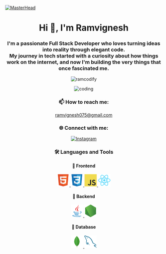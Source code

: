 <!-- Banner -->
[![MasterHead](https://miro.medium.com/v2/resize:fit:4800/format:webp/0*x4rQFjfi0iK3gS1T.gif)](https://github.com/ramcodify)

<h1 align="center">Hi 👋, I'm Ramvignesh</h1>

<h3 align="center">
I'm a passionate Full Stack Developer who loves turning ideas into reality through elegant code.  
<br />
My journey in tech started with a curiosity about how things work on the internet,  
and now I'm building the very things that once fascinated me.
</h3>

<!-- Profile Views -->
<p align="center">
  <img src="https://komarev.com/ghpvc/?username=ramcodify&label=Profile%20views&color=0e75b6&style=flat" alt="ramcodify" />
</p>

<!-- Coding GIF -->
<p align="center">
  <img src="https://user-images.githubusercontent.com/74038190/229223263-cf2e4b07-2615-4f87-9c38-e37600f8381a.gif" alt="coding" width="400" />
</p>

<!-- Contact -->
<h3 align="center">📫 How to reach me:</h3>
<p align="center">
  <a href="mailto:ramvignesh075@gmail.com">ramvignesh075@gmail.com</a>
</p>

<!-- Social -->
<h3 align="center">🌐 Connect with me:</h3>
<p align="center">
  <a href="https://instagram.com/raamvignesh" target="_blank">
    <img src="https://raw.githubusercontent.com/rahuldkjain/github-profile-readme-generator/master/src/images/icons/Social/instagram.svg" alt="Instagram" width="40" height="40" />
  </a>
</p>

<!-- Tools Section -->
<h3 align="center">🛠️ Languages and Tools</h3>

<!-- Frontend -->
<h4 align="center">🎨 Frontend</h4>
<p align="center">
  <a href="https://www.w3.org/html/" target="_blank">
    <img src="https://raw.githubusercontent.com/devicons/devicon/master/icons/html5/html5-original.svg" alt="HTML" width="40" height="40"/>
  </a>
  <a href="https://www.w3schools.com/css/" target="_blank">
    <img src="https://raw.githubusercontent.com/devicons/devicon/master/icons/css3/css3-original.svg" alt="CSS" width="40" height="40"/>
  </a>
  <a href="https://developer.mozilla.org/en-US/docs/Web/JavaScript" target="_blank">
    <img src="https://raw.githubusercontent.com/devicons/devicon/master/icons/javascript/javascript-original.svg" alt="JavaScript" width="40" height="40"/>
  </a>
  <a href="https://reactjs.org/" target="_blank">
    <img src="https://raw.githubusercontent.com/devicons/devicon/master/icons/react/react-original.svg" alt="React" width="40" height="40"/>
  </a>
</p>

<!-- Backend -->
<h4 align="center">🧩 Backend</h4>
<p align="center">
  <a href="https://www.java.com" target="_blank">
    <img src="https://raw.githubusercontent.com/devicons/devicon/master/icons/java/java-original.svg" alt="Java" width="40" height="40"/>
  </a>
  <a href="https://nodejs.org" target="_blank">
    <img src="https://raw.githubusercontent.com/devicons/devicon/master/icons/nodejs/nodejs-original.svg" alt="Node.js" width="40" height="40"/>
  </a>
</p>

<!-- Database -->
<h4 align="center">💾 Database</h4>
<p align="center">
  <a href="https://www.mongodb.com/" target="_blank">
    <img src="https://raw.githubusercontent.com/devicons/devicon/master/icons/mongodb/mongodb-original.svg" alt="MongoDB" width="40" height="40"/>
  </a>
  <a href="https://www.mysql.com/" target="_blank">
    <img src="https://raw.githubusercontent.com/devicons/devicon/master/icons/mysql/mysql-original.svg" alt="MySQL" width="40" height="40"/>
  </a>
</p>
